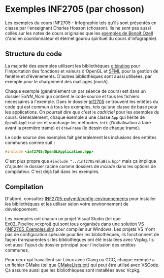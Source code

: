 # Exemples INF2705 (par chosson)

Les exemples du cours INF2705 - Infographie tels qu'ils sont présentés en classe par l'enseignant Charles Hosson (*chosson*). Ils ne sont pas aussi collés sur les notes de cours originales que les [exemples de Benoît Ozell](https://gitlab.com/ozell/inf2705-exemples) (l'ancien coordonnateur et éternel gourou spirituel du cours d'infographie).

## Structure du code

La majorité des exemples utilisent les bibliothèques [glbinding](https://glbinding.org) pour l'importation des fonctions et valeurs d'OpenGL et [SFML](https://www.sfml-dev.org) pour la gestion de fenêtre et d'événements. D'autres bibliothèques sont aussi utilisées, par exemple pour le chargement des maillages (*mesh*).

Chaque exemple (généralement un par séance de cours) est dans un dossier Ex*NN*_*Nom* qui contient le code source et tous les fichiers nécessaires à l'exemple. Dans le dossier [inf2705](inf2705) se trouvent les entêtes du code qui est commun à tous les exemples, tels qu'une classe de base pour les applications. On pourrait dire que c'est le *cadriciel* pour les exemples du cours. Généralement, chaque exemple a une classe `App` qui hérite de `OpenGLApplication` et surcharge les méthodes `init` (l'initialisation à faire avant la première trame) et `drawFrame` (le dessin de chaque trame).

Le code source des exemples fait généralement les inclusions des entêtes communes comme suit :

```c++
#include <inf2705/OpenGLApplication.hpp>
```

C'est plus propre que `#include "../inf2705/BlaBla.hpp"` mais ça implique d'ajouter le dossier racine comme dossiers de *include* dans les options de compilateur. C'est déjà fait dans les exemples.

## Compilation

D'abord, consultez [INF2705-polymtl/config-environnements](https://github.com/INF2705-polymtl/config-environnements) pour installer les bibliothèques et les utiliser selon votre environnement de développement.

Les exemples ont chacun un projet Visual Studio (tel que [Ex02_Pipeline.vcxproj](Ex02_Pipeline/Ex02_Pipeline.vcxproj)) qui sont tous organisés dans une solution VS ([INF2705_Exemples.sln](INF2705_Exemples.sln)) pour compiler sur Windows. Les projets VS n'ont pas de configuration spéciale pour lier les bibliothèques, ils fonctionnent de façon transparentes si les bibliothèques ont été installées avec Vcpkg. Ils ont aussi l'ajout du dossier principal pour l'inclusion des entêtes communes.

Pour ceux qui travaillent sur Linux avec Clang ou GCC, chaque exemple a un fichier CMake (tel que [CMakeLists.txt](Ex02_Pipeline/CMakeLists.txt)) qui peut être utilisé avec VSCode. Ça assume aussi que les bibliothèques sont installées avec Vcpkg.

